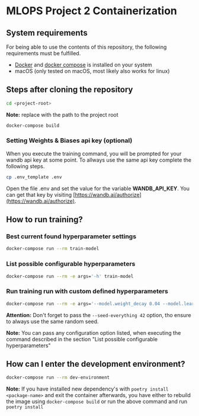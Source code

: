# MLOPS Project 2 Containerization 
## System requirements
For being able to use the contents of this repository, the following requirements must be fulfilled.
- [Docker]( https://www.docker.com/) and [docker compose](https://docs.docker.com/compose/install/) is installed on your system
- macOS (only tested on macOS, most likely also works for linux)



## Steps after cloning the repository
```bash
cd <project-root>
```
**Note:** replace <project-root> with the path to the project root
```bash
docker-compose build
```


### Setting Weights & Biases api key (optional)
When you execute the training command, you will be prompted for your wandb api key at some point. To allways use the same api key complete the following steps.
```bash
cp .env_template .env
```

Open the file .env and set the value for the variable **WANDB_API_KEY**. You can get that key by visiting [https://wandb.ai/authorize](https://wandb.ai/authorize).


## How to run training?

### Best current found hyperparameter settings
```bash
docker-compose run --rm train-model
```
### List possible configurable hyperparameters 

```bash
docker-compose run --rm -e args='-h' train-model
```

### Run training run with custom defined hyperparameters

```bash
docker-compose run --rm -e args='--model.weight_decay 0.04 --model.learning_rate 0.001 --data.train_batch_size 32 --seed-everything 42' train-model
```
**Attention:** Don't forget to pass the ```--seed-everything 42``` option, tho ensure to always use the same random seed.

**Note:** You can pass any configuration option listed, when executing the command described in the section "List possible configurable hyperparameters"  

## How can I enter the development environment?
```bash
docker-compose run --rm dev-environment
```

**Note:** If you have installed new dependency's with ```poetry install <package-name>``` and exit the container afterwards, you have either to rebuild the image using ```docker-compose build``` or run the above command and run ```poetry install```